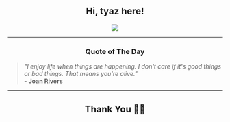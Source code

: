 <h2 align="center"> Hi, tyaz here!</h2>

<p align="center">
<a href="https://github.com/tyazx" alt="github streak"><img src="https://dvst-streak.herokuapp.com/?user=tyazx&theme=tokyonight&fire=DD472C"></a>
</p>

<hr>
<h3 align="center">Quote of The Day</h3>
<p align="center">
<blockquote>
<i>"I enjoy life when things are happening. I don't care if it's good things or bad things. That means you're alive."</i>
<br>
<b>- Joan Rivers</b>
</blockquote>
</p>


<hr>
<h2 align="center">Thank You 🙏🏼</h2>
